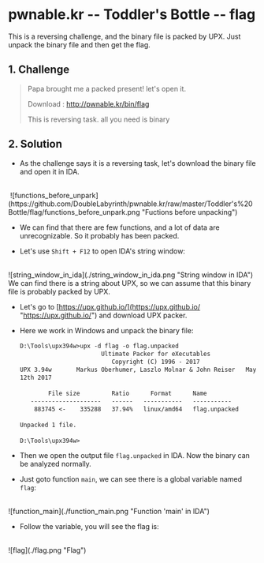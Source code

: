 # pwnable.kr -- Toddler's Bottle -- flag
This is a reversing challenge, and the binary file is packed by UPX. Just unpack the binary file and then get the flag.

## 1. Challenge
  > Papa brought me a packed present! let's open it.
  >   
  > Download : http://pwnable.kr/bin/flag  
  >   
  > This is reversing task. all you need is binary  

## 2. Solution
  * As the challenge says it is a reversing task, let's download the binary file and open it in IDA.  
  </br>
  ![functions_before_unpark](https://github.com/DoubleLabyrinth/pwnable.kr/raw/master/Toddler's%20Bottle/flag/functions_before_unpark.png "Fuctions before unpacking")  
  </br>

  * We can find that there are few functions, and a lot of data are unrecognizable. So it probably has been packed.

  * Let's use `Shift + F12` to open IDA's string window:  
  </br>
  ![string_window_in_ida](./string_window_in_ida.png "String window in IDA")  
  </br>
  We can find there is a string about UPX, so we can assume that this binary file is probably packed by UPX.

  * Let's go to [https://upx.github.io/](https://upx.github.io/ "https://upx.github.io/") and download UPX packer.

  * Here we work in Windows and unpack the binary file:  
      ```
      D:\Tools\upx394w>upx -d flag -o flag.unpacked
                             Ultimate Packer for eXecutables
                                Copyright (C) 1996 - 2017
      UPX 3.94w       Markus Oberhumer, Laszlo Molnar & John Reiser   May 12th 2017

              File size         Ratio      Format      Name
         --------------------   ------   -----------   -----------
          883745 <-    335288   37.94%   linux/amd64   flag.unpacked

      Unpacked 1 file.

      D:\Tools\upx394w>
      ```

  * Then we open the output file `flag.unpacked` in IDA. Now the binary can be analyzed normally.  

  * Just goto function `main`, we can see there is a global variable named `flag`:  
  </br>
  ![function_main](./function_main.png "Function 'main' in IDA")
  </br>

  * Follow the variable, you will see the flag is:
  </br>
  ![flag](./flag.png "Flag")
  </br>
